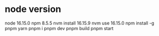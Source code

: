 # node version
node 16.15.0
npm 8.5.5
nvm install 16.15.9
nvm use 16.15.0
npm install -g pnpm yarn
pnpm i
pnpm dev
pnpm build
pnpm start